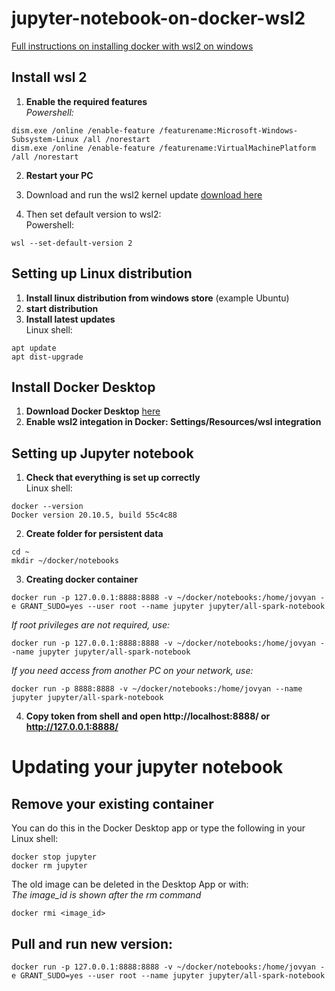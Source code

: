 # jupyter-notebook-on-docker-wsl2

[Full instructions on installing docker with wsl2 on windows](https://docs.docker.com/docker-for-windows/wsl/)

## Install wsl 2
1. **Enable the required features**  
*Powershell:*
```
dism.exe /online /enable-feature /featurename:Microsoft-Windows-Subsystem-Linux /all /norestart
dism.exe /online /enable-feature /featurename:VirtualMachinePlatform /all /norestart
```

2. **Restart your PC**

3. Download and run the wsl2 kernel update [download here](https://wslstorestorage.blob.core.windows.net/wslblob/wsl_update_x64.msi)

4. Then set default version to wsl2:  
Powershell:
```
wsl --set-default-version 2
```

## Setting up Linux distribution

1. **Install linux distribution from windows store** (example Ubuntu)
2. **start distribution**
3. **Install latest updates**  
Linux shell:
```
apt update 
apt dist-upgrade
```

## Install Docker Desktop

1. **Download Docker Desktop** [here](https://hub.docker.com/editions/community/docker-ce-desktop-windows/)
2. **Enable wsl2 integation in Docker: Settings/Resources/wsl integration**

## Setting up Jupyter notebook 
1. **Check that everything is set up correctly**  
Linux shell:
```
docker --version
Docker version 20.10.5, build 55c4c88
```

2. **Create folder for persistent data**
```
cd ~
mkdir ~/docker/notebooks
```

3. **Creating docker container**
```
docker run -p 127.0.0.1:8888:8888 -v ~/docker/notebooks:/home/jovyan -e GRANT_SUDO=yes --user root --name jupyter jupyter/all-spark-notebook
```
*If root privileges are not required, use:*
```
docker run -p 127.0.0.1:8888:8888 -v ~/docker/notebooks:/home/jovyan --name jupyter jupyter/all-spark-notebook
```
*If you need access from another PC on your network, use:*
```
docker run -p 8888:8888 -v ~/docker/notebooks:/home/jovyan --name jupyter jupyter/all-spark-notebook
```
4. **Copy token from shell and open http://localhost:8888/ or http://127.0.0.1:8888/**

# Updating your jupyter notebook

## Remove your existing container
You can do this in the Docker Desktop app or type the following in your Linux shell:
```
docker stop jupyter
docker rm jupyter
```
The old image can be deleted in the Desktop App or with:  
*The image_id is shown after the rm command*
```
docker rmi <image_id>
```

## Pull and run new version:
```
docker run -p 127.0.0.1:8888:8888 -v ~/docker/notebooks:/home/jovyan -e GRANT_SUDO=yes --user root --name jupyter jupyter/all-spark-notebook
```
